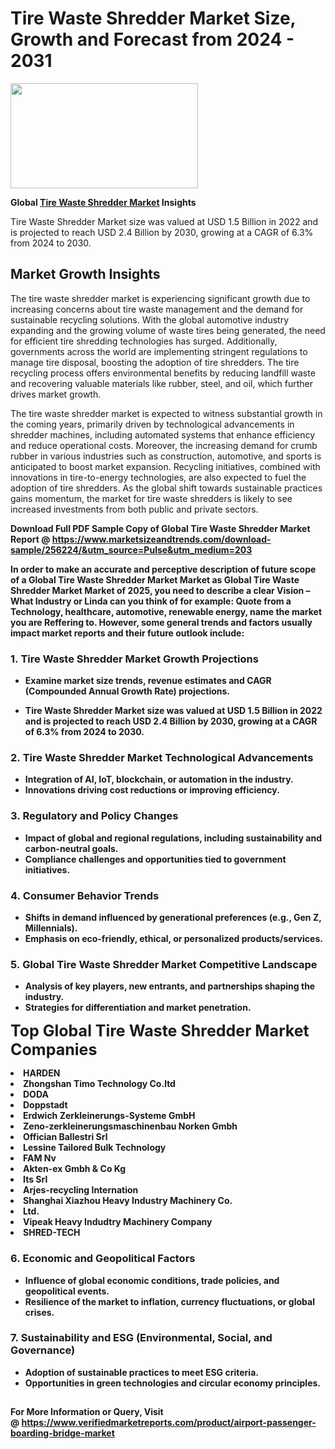 <H1>Tire Waste Shredder Market Size, Growth and Forecast from 2024 - 2031</H1><img class="aligncenter size-medium wp-image-584254" src="https://thirdeyenews.in/wp-content/uploads/2024/09/Global-Market-Research-300x168.jpeg" alt="" width="300" height="168" /><p><strong>Global&nbsp;<a href="https://www.marketsizeandtrends.com/download-sample/256224/&amp;utm_source=Pulse&amp;utm_medium=203">Tire Waste Shredder Market</a> Insights</strong></p><p>Tire Waste Shredder Market size was valued at USD 1.5 Billion in 2022 and is projected to reach USD 2.4 Billion by 2030, growing at a CAGR of 6.3% from 2024 to 2030.</p><p><h2>Market Growth Insights</h2> <p>The tire waste shredder market is experiencing significant growth due to increasing concerns about tire waste management and the demand for sustainable recycling solutions. With the global automotive industry expanding and the growing volume of waste tires being generated, the need for efficient tire shredding technologies has surged. Additionally, governments across the world are implementing stringent regulations to manage tire disposal, boosting the adoption of tire shredders. The tire recycling process offers environmental benefits by reducing landfill waste and recovering valuable materials like rubber, steel, and oil, which further drives market growth.</p> <p><strong></strong></p> <p>The tire waste shredder market is expected to witness substantial growth in the coming years, primarily driven by technological advancements in shredder machines, including automated systems that enhance efficiency and reduce operational costs. Moreover, the increasing demand for crumb rubber in various industries such as construction, automotive, and sports is anticipated to boost market expansion. Recycling initiatives, combined with innovations in tire-to-energy technologies, are also expected to fuel the adoption of tire shredders. As the global shift towards sustainable practices gains momentum, the market for tire waste shredders is likely to see increased investments from both public and private sectors.</p> <p><strong></p><p><span class=""><strong>Download Full PDF Sample Copy of Global Tire Waste Shredder Market Report</strong> @ <a href="https://www.marketsizeandtrends.com/download-sample/256224/&amp;utm_source=Pulse&amp;utm_medium=203" target="_blank">https://www.marketsizeandtrends.com/download-sample/256224/&amp;utm_source=Pulse&amp;utm_medium=203</a></span></p><p>In order to make an accurate and perceptive description of future scope of a Global&nbsp;Tire Waste Shredder Market Market as Global&nbsp;Tire Waste Shredder Market Market of 2025, you need to describe a clear Vision &ndash; What Industry or Linda can you think of for example: Quote from a Technology, healthcare, automotive, renewable energy, name the market you are Reffering to. However, some general trends and factors usually impact market reports and their future outlook include:</p><h3>1.&nbsp;<strong>Tire Waste Shredder Market Growth Projections</strong></h3><ul><li>Examine market size trends, revenue estimates and CAGR (Compounded Annual Growth Rate) projections.</li><li><p>Tire Waste Shredder Market size was valued at USD 1.5 Billion in 2022 and is projected to reach USD 2.4 Billion by 2030, growing at a CAGR of 6.3% from 2024 to 2030.</p></li></ul><h3>2.&nbsp;<strong>Tire Waste Shredder Market Technological Advancements</strong></h3><ul><li>Integration of AI, IoT, blockchain, or automation in the industry.</li><li>Innovations driving cost reductions or improving efficiency.</li></ul><h3>3.&nbsp;<strong>Regulatory and Policy Changes</strong></h3><ul><li>Impact of global and regional regulations, including sustainability and carbon-neutral goals.</li><li>Compliance challenges and opportunities tied to government initiatives.</li></ul><h3>4.&nbsp;<strong>Consumer Behavior Trends</strong></h3><ul><li>Shifts in demand influenced by generational preferences (e.g., Gen Z, Millennials).</li><li>Emphasis on eco-friendly, ethical, or personalized products/services.</li></ul><h3>5.&nbsp;<strong>Global Tire Waste Shredder Market Competitive Landscape</strong></h3><ul><li>Analysis of key players, new entrants, and partnerships shaping the industry.</li><li>Strategies for differentiation and market penetration.</li></ul><p data-pm-slice="1 1 []"><span style="color: inherit; font-family: inherit; font-size: 25px;">Top Global Tire Waste Shredder Market Companies</span></p><div class="" data-test-id=""><p><li>HARDEN</li><li> Zhongshan Timo Technology Co.ltd</li><li> DODA</li><li> Doppstadt</li><li> Erdwich Zerkleinerungs-Systeme GmbH</li><li> Zeno-zerkleinerungsmaschinenbau Norken Gmbh</li><li> Offician Ballestri Srl</li><li> Lessine Tailored Bulk Technology</li><li> FAM Nv</li><li> Akten-ex Gmbh & Co Kg</li><li> Its Srl</li><li> Arjes-recycling Internation</li><li> Shanghai Xiazhou Heavy Industry Machinery Co.</li><li> Ltd.</li><li> Vipeak Heavy Indudtry Machinery Company</li><li> SHRED-TECH</li></p></div><h3>6.&nbsp;<strong>Economic and Geopolitical Factors</strong></h3><ul><li>Influence of global economic conditions, trade policies, and geopolitical events.</li><li>Resilience of the market to inflation, currency fluctuations, or global crises.</li></ul><h3>7.&nbsp;<strong>Sustainability and ESG (Environmental, Social, and Governance)</strong></h3><ul><li>Adoption of sustainable practices to meet ESG criteria.</li><li>Opportunities in green technologies and circular economy principles.</li></ul><h2><strong style="font-size: 14px;">For More Information or Query, Visit @&nbsp;</strong><a style="background-color: #ffffff; font-size: 14px;" href="https://www.marketsizeandtrends.com/report/tire-waste-shredder-market/" target="_blank">https://www.verifiedmarketreports.com/product/airport-passenger-boarding-bridge-market</a></h2>
